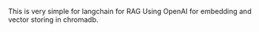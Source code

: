 This is very simple for langchain for RAG
Using OpenAI for embedding and vector storing in chromadb.

